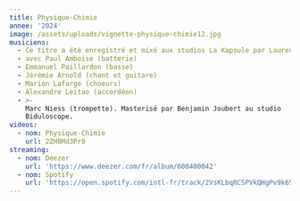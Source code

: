 ```yaml
---
title: Physique-Chimie
annee: '2024'
image: /assets/uploads/vignette-physique-chimie12.jpg
musiciens:
  - Ce titre a été enregistré et mixé aux studios La Kapsule par Laurent Jaïs
  - avec Paul Amboise (batterie)
  - Emmanuel Paillardon (basse)
  - Jérémie Arnold (chant et guitare)
  - Marion Lafarge (choeurs)
  - Alexandre Leitao (accordéon)
  - >-
    Marc Niess (trompette). Masterisé par Benjamin Joubert au studio
    Biduloscope.
videos:
  - nom: Physique-Chimie
    url: 2ZH0Md3Pr0
streaming:
  - nom: Deezer
    url: 'https://www.deezer.com/fr/album/608400042'
  - nom: Spotify
    url: 'https://open.spotify.com/intl-fr/track/2VsKLbqRCSPVkQHgPv9k65'
---
```


